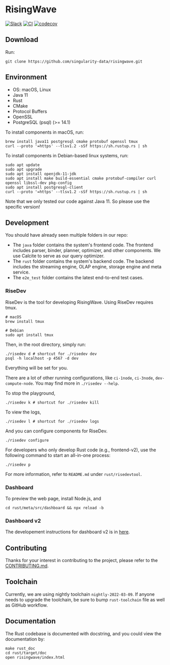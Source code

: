 # RisingWave

[![Slack](https://badgen.net/badge/Slack/Join%20RisingWave/0abd59?icon=slack)](https://join.slack.com/t/risingwave-community/shared_invite/zt-120rft0mr-d8uGk3d~NZiZAQWPnElOfw)
[![CI](https://github.com/singularity-data/risingwave/actions/workflows/main.yml/badge.svg)](https://github.com/singularity-data/risingwave/actions/workflows/main.yml)
[![codecov](https://codecov.io/gh/singularity-data/risingwave/branch/main/graph/badge.svg?token=EB44K9K38B)](https://codecov.io/gh/singularity-data/risingwave)

## Download
Run:
```shell
git clone https://github.com/singularity-data/risingwave.git
```

## Environment

* OS: macOS, Linux
* Java 11
* Rust
* CMake
* Protocol Buffers
* OpenSSL
* PostgreSQL (psql) (>= 14.1)

To install components in macOS, run:

```shell
brew install java11 postgresql cmake protobuf openssl tmux
curl --proto '=https' --tlsv1.2 -sSf https://sh.rustup.rs | sh
```

To install components in Debian-based linux systems, run:
```shell
sudo apt update
sudo apt upgrade
sudo apt install openjdk-11-jdk
sudo apt install make build-essential cmake protobuf-compiler curl openssl libssl-dev pkg-config
sudo apt install postgresql-client
curl --proto '=https' --tlsv1.2 -sSf https://sh.rustup.rs | sh
```

Note that we only tested our code against Java 11. So please use the specific version!

## Development

You should have already seen multiple folders in our repo:
- The `java` folder contains the system's frontend code. The frontend includes parser, binder, planner,
optimizer, and other components. We use Calcite to serve as our query optimizer.
- The `rust` folder contains the system's backend code. The backend includes the streaming engine, OLAP
engine, storage engine and meta service.
- The `e2e_test` folder contains the latest end-to-end test cases.

### RiseDev

RiseDev is the tool for developing RisingWave. Using RiseDev requires tmux.

```shell
# macOS
brew install tmux

# Debian
sudo apt install tmux
```

Then, in the root directory, simply run:

```shell
./risedev d # shortcut for ./risedev dev
psql -h localhost -p 4567 -d dev
```

Everything will be set for you.

There are a lot of other running configurations, like `ci-1node`, `ci-3node`, `dev-compute-node`. You may find more in `./risedev --help`.

To stop the playground,

```shell
./risedev k # shortcut for ./risedev kill
```

To view the logs,

```shell
./risedev l # shortcut for ./risedev logs
```

And you can configure components for RiseDev.

```shell
./risedev configure
```

For developers who only develop Rust code (e.g., frontend-v2), use the following command to start an all-in-one process:

```shell
./risedev p
```

For more information, refer to `README.md` under `rust/risedevtool`.

### Dashboard

To preview the web page, install Node.js, and

```shell
cd rust/meta/src/dashboard && npx reload -b
```

### Dashboard v2

The developement instructions for dashboard v2 is in [here](https://github.com/singularity-data/risingwave/blob/main/dashboard/README.md).

## Contributing

Thanks for your interest in contributing to the project, please refer to the [CONTRIBUTING.md](https://github.com/singularity-data/risingwave/blob/main/CONTRIBUTING.md).

## Toolchain

Currently, we are using nightly toolchain `nightly-2022-03-09`. If anyone needs to upgrade
the toolchain, be sure to bump `rust-toolchain` file as well as GitHub workflow.

## Documentation

The Rust codebase is documented with docstring, and you could view the documentation by:

```shell
make rust_doc
cd rust/target/doc
open risingwave/index.html
```
